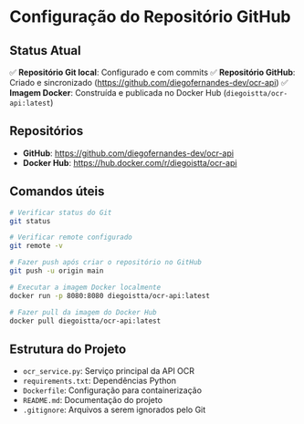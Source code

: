 # Configuração do Repositório GitHub

## Status Atual

✅ **Repositório Git local**: Configurado e com commits
✅ **Repositório GitHub**: Criado e sincronizado (https://github.com/diegofernandes-dev/ocr-api)
✅ **Imagem Docker**: Construída e publicada no Docker Hub (`diegoistta/ocr-api:latest`)

## Repositórios

- **GitHub**: https://github.com/diegofernandes-dev/ocr-api
- **Docker Hub**: https://hub.docker.com/r/diegoistta/ocr-api

## Comandos úteis

```bash
# Verificar status do Git
git status

# Verificar remote configurado
git remote -v

# Fazer push após criar o repositório no GitHub
git push -u origin main

# Executar a imagem Docker localmente
docker run -p 8080:8080 diegoistta/ocr-api:latest

# Fazer pull da imagem do Docker Hub
docker pull diegoistta/ocr-api:latest
```

## Estrutura do Projeto

- `ocr_service.py`: Serviço principal da API OCR
- `requirements.txt`: Dependências Python
- `Dockerfile`: Configuração para containerização
- `README.md`: Documentação do projeto
- `.gitignore`: Arquivos a serem ignorados pelo Git 